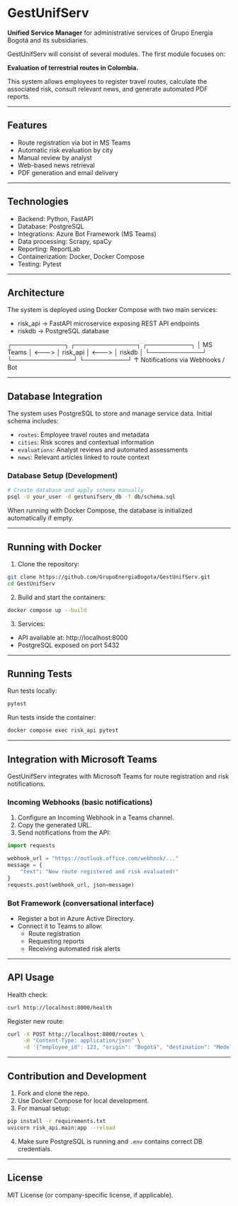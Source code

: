 # GestUnifServ

**Unified Service Manager** for administrative services of Grupo Energía Bogotá and its subsidiaries.

GestUnifServ will consist of several modules. The first module focuses on:

**Evaluation of terrestrial routes in Colombia.**

This system allows employees to register travel routes, calculate the associated risk, consult relevant news, and generate automated PDF reports.

---

## Features

- Route registration via bot in MS Teams  
- Automatic risk evaluation by city  
- Manual review by analyst  
- Web-based news retrieval  
- PDF generation and email delivery  

---

## Technologies

- Backend: Python, FastAPI  
- Database: PostgreSQL  
- Integrations: Azure Bot Framework (MS Teams)  
- Data processing: Scrapy, spaCy  
- Reporting: ReportLab  
- Containerization: Docker, Docker Compose  
- Testing: Pytest  

---

## Architecture

The system is deployed using Docker Compose with two main services:

- risk_api → FastAPI microservice exposing REST API endpoints  
- riskdb → PostgreSQL database  

┌────────────┐       ┌──────────────┐       ┌──────────┐
│  MS Teams  │ <---> │   risk_api   │ <---> │  riskdb  │
└────────────┘       └──────────────┘       └──────────┘
       ↑
   Notifications via
   Webhooks / Bot

---

## Database Integration

The system uses PostgreSQL to store and manage service data. Initial schema includes:

- `routes`: Employee travel routes and metadata  
- `cities`: Risk scores and contextual information  
- `evaluations`: Analyst reviews and automated assessments  
- `news`: Relevant articles linked to route context  

### Database Setup (Development)

```bash
# Create database and apply schema manually
psql -U your_user -d gestunifserv_db -f db/schema.sql
```

When running with Docker Compose, the database is initialized automatically if empty.

---

## Running with Docker

1. Clone the repository:

```bash
git clone https://github.com/GrupoEnergiaBogota/GestUnifServ.git
cd GestUnifServ
```

2. Build and start the containers:

```bash
docker compose up --build
```

3. Services:  
- API available at: http://localhost:8000  
- PostgreSQL exposed on port 5432  

---

## Running Tests

Run tests locally:

```bash
pytest
```

Run tests inside the container:

```bash
docker compose exec risk_api pytest
```

---

## Integration with Microsoft Teams

GestUnifServ integrates with Microsoft Teams for route registration and risk notifications.

### Incoming Webhooks (basic notifications)

1. Configure an Incoming Webhook in a Teams channel.  
2. Copy the generated URL.  
3. Send notifications from the API:

```python
import requests

webhook_url = "https://outlook.office.com/webhook/..."
message = {
    "text": "New route registered and risk evaluated!"
}
requests.post(webhook_url, json=message)
```

### Bot Framework (conversational interface)

- Register a bot in Azure Active Directory.  
- Connect it to Teams to allow:  
  - Route registration  
  - Requesting reports  
  - Receiving automated risk alerts  

---

## API Usage

Health check:

```bash
curl http://localhost:8000/health
```

Register new route:

```bash
curl -X POST http://localhost:8000/routes \
     -H "Content-Type: application/json" \
     -d '{"employee_id": 123, "origin": "Bogotá", "destination": "Medellín"}'
```

---

## Contribution and Development

1. Fork and clone the repo.  
2. Use Docker Compose for local development.  
3. For manual setup:  

```bash
pip install -r requirements.txt
uvicorn risk_api.main:app --reload
```

4. Make sure PostgreSQL is running and `.env` contains correct DB credentials.  

---

## License

MIT License (or company-specific license, if applicable).
